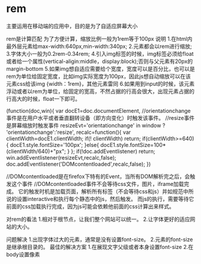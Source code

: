 # rem
主要运用在移动端的应用中，目的是为了自适应屏幕大小

rem是计算匹配
为了方便计算，缩放比例一般为1rem等于100px
说明
1.在html内最外层元素给max-width:640px,min-width:340px;
2.元素都会以rem进行缩放;
3.字体大小一般为0.2rem-0.34rem;
4.引入img标签的时候，img标签必须给float或者给一个属性(vertical-aligin:middle，display:block);否则与父元素有20px的margin-bottom
5.如果img想自适应需要给个宽度，宽度可以是百分比，也可以是rem为单位给固定宽度，比如img实际宽度为100px，因此js想自动缩放可以在该元素css给该img
{width：1rem}，其他元素雷同
6.如果用到input的时候，该元素浮动或者以rem为单位，给固定的宽高，不然占据的行高会很大，出现元素占据的行高大的时候，float一下即可。

(function(doc,win){
  var docE1=doc.documentElement,
      //orientationchange事件是在用户水平或者垂直翻转设备（即方向变化）时触发该事件。
      //resize事件是屏幕缩放时触发事件
      resizeEvt='orientationchange' in window ?  'orientationchange':'resize',
      recalc=function(){
        var clientWidth=docE1.clientWidth;
        if(! clientWidth) return;
        if(clientWidth>=640){
          docE1.style.fontSize='100px';
        }else{
          docE1.style.fontSize=100*(clientWidth/640)+"px";
        }
      };
      if(!doc.addEventlistener) return;
      win.addEventlistener(resizeEvt,recalc,false);
      doc.addEventlistener('DOMcontentloaded',recalc,false);
})

//DOMcontentloaded是在firefox下特有的Event，当所有DOM解析完之后，会触发这个事件
//DOMcontentloaded事件不会等待css文件，图片，iframe加载完成。
它的触发时机是加载页面，解析所有标签（不会等待css和js）并如规范中所说的设置interactive和执行每个静态中的js，然后触发。
而js的执行，需要等待它前面的css加载执行完成，因为js可能会依赖他前面的css计算出来样式。


对rem的看法
1.相对于根节点，让我们整个网站可以统一。
2.让字体更好的适应网站的大小。

问题解决
1.出现字体过大的元素，通常是没有设置font-size。
2.元素的font-size是继承根目录的。
最佳的解决方案
1.在展现文字父级或者本身设置font-size
2.在body设置像素


